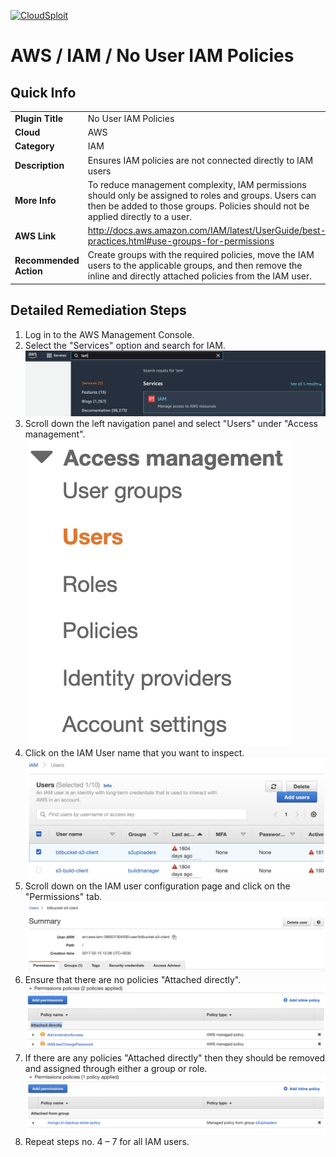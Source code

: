 [![CloudSploit](https://cloudsploit.com/img/logo-new-big-text-100.png "CloudSploit")](https://cloudsploit.com)

# AWS / IAM / No User IAM Policies

## Quick Info

| | |
|-|-|
| **Plugin Title** | No User IAM Policies |
| **Cloud** | AWS |
| **Category** | IAM |
| **Description** | Ensures IAM policies are not connected directly to IAM users |
| **More Info** | To reduce management complexity, IAM permissions should only be assigned to roles and groups. Users can then be added to those groups. Policies should not be applied directly to a user. |
| **AWS Link** | http://docs.aws.amazon.com/IAM/latest/UserGuide/best-practices.html#use-groups-for-permissions |
| **Recommended Action** | Create groups with the required policies, move the IAM users to the applicable groups, and then remove the inline and directly attached policies from the IAM user. |

## Detailed Remediation Steps
1. Log in to the AWS Management Console.
2. Select the "Services" option and search for IAM. </br><img src="/resources/aws/iam/no-user-iam-policies/step2.png"/>
3. Scroll down the left navigation panel and select "Users" under "Access management".</br><img src="/resources/aws/iam/no-user-iam-policies/step3.png"/>
4. Click on the IAM User name that you want to inspect.</br><img src="/resources/aws/iam/no-user-iam-policies/step4.png"/>
5. Scroll down on the IAM user configuration page and click on the "Permissions" tab.</br><img src="/resources/aws/iam/no-user-iam-policies/step5.png"/>
6. Ensure that there are no policies "Attached directly". </br><img src="/resources/aws/iam/no-user-iam-policies/step6.png"/>
7. If there are any policies "Attached directly" then they should be removed and assigned through either a group or role.</br><img src="/resources/aws/iam/no-user-iam-policies/step7.png"/>
8. Repeat steps no. 4 – 7 for all IAM users.

